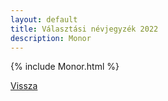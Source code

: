 ```yaml
---
layout: default
title: Választási névjegyzék 2022
description: Monor
---
```


{% include Monor.html %}

[Vissza](./)